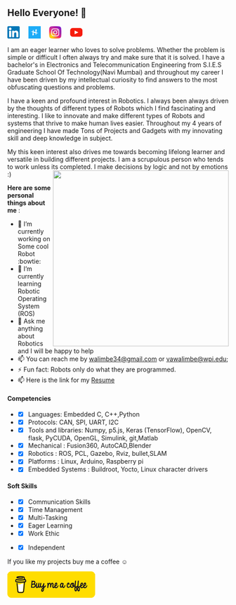 ## Hello Everyone! 👋

[![alt text][1.1]][1]&nbsp;&nbsp;&nbsp;&nbsp;
[![alt text][2.1]][2]&nbsp;&nbsp;&nbsp;&nbsp; 
[![alt text][3.1]][3]&nbsp;&nbsp;&nbsp;&nbsp;
[![alt text][4.1]][4]&nbsp;&nbsp;&nbsp;&nbsp;

[1.1]: https://github.com/varun7860/varun7860/blob/main/assets/linkedin.png
[2.1]: https://github.com/varun7860/varun7860/blob/main/assets/Hackster.png
[3.1]: https://github.com/varun7860/varun7860/blob/main/assets/instagram.png
[4.1]: https://github.com/varun7860/varun7860/blob/main/assets/youtube.png

[1]: https://www.linkedin.com/in/varun-walimbe-992929183/
[2]: https://www.hackster.io/Varun2905
[3]: https://www.instagram.com/__.varunnnn.___/
[4]: https://www.youtube.com/channel/UC1e7ZC7siSVym-dTzQ8vjbg

I am an eager learner who loves to solve problems. Whether the problem is simple or difficult I often always try and make sure that it is solved. I have a bachelor's in Electronics and Telecommunication Engineering from S.I.E.S Graduate School Of Technology(Navi Mumbai) and throughout my career I have been driven by my intellectual curiosity to find answers to the most obfuscating questions and problems.

I have a keen and profound interest in Robotics. I always been always driven by the thoughts of different types of Robots which I find fascinating and interesting. I like to innovate and make different types of Robots and systems that thrive to make human lives easier. Throughout my 4 years of engineering I have made Tons of Projects and Gadgets with my innovating skill and deep knowledge in subject.

My this keen interest also drives me towards becoming lifelong learner and versatile in building different projects. I am a scrupulous person who tends to work unless its completed. I make decisions by logic and not by emotions :)   <img align="right" width="400" height="400" src="https://i.pinimg.com/originals/a0/3a/56/a03a56f4feaa8eb194117b5d0d926109.gif">                        

**Here are some personal things about me** :                                              

 - 🔭 I’m currently working on Some cool Robot :bowtie:
 - 🌱 I’m currently learning Robotic Operating System (ROS)
 - 💬 Ask me anything about Robotics and I will be happy to help
 - 📫 You can reach me by walimbe34@gmail.com or vawalimbe@wpi.edu;
 - ⚡ Fun fact: Robots only do what they are programmed.
 - 📫 Here is the link for my [Resume](https://drive.google.com/file/d/1dofgH7AHDqX7pJjnNGEN-drQZeU4wJ_b/view?usp=sharing)
 

#### Competencies
- - [x] Languages: Embedded C, C++,Python
- - [x] Protocols: CAN, SPI, UART, I2C
- - [x] Tools and libraries: Numpy, p5.js, Keras (TensorFlow), OpenCV, flask, PyCUDA, OpenGL, Simulink, git,Matlab
- - [x] Mechanical : Fusion360, AutoCAD,Blender
- - [x] Robotics : ROS, PCL, Gazebo, Rviz, bullet,SLAM
- - [x] Platforms : Linux, Arduino, Raspberry pi
- - [x] Embedded Systems : Buildroot, Yocto, Linux character drivers

#### Soft Skills
- - [x] Communication Skills
- - [x] Time Management
- - [x] Multi-Tasking
- - [x] Eager Learning
- - [x] Work Ethic
- - [x] Independent


If you like my projects buy me a coffee :relaxed:

[![alt text][10.1]][10]

[10.1]: https://github.com/varun7860/varun7860/blob/main/assets/logo.png
[10]: https://www.buymeacoffee.com/VarunWalimbe
